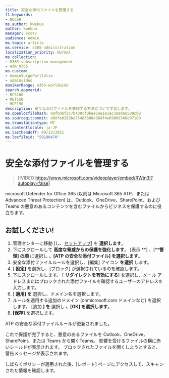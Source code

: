 ```yaml
---
title: 安全な添付ファイルを管理する
f1.keywords:
- NOCSH
ms.author: kwekua
author: kwekua
manager: scotv
audience: Admin
ms.topic: article
ms.service: o365-administration
localization_priority: Normal
ms.collection:
- M365-subscription-management
- Adm_O365
ms.custom:
- AdminSurgePortfolio
- adminvideo
monikerRange: o365-worldwide
search.appverid:
- BCS160
- MET150
- MOE150
description: 安全な添付ファイルを管理する方法について学習します。
ms.openlocfilehash: 9afbdef2c7b400cf0bee5ae1e1ac3a9de6588cb8
ms.sourcegitcommit: d08fe0282be75483608e96df4e6986d346e97180
ms.translationtype: MT
ms.contentlocale: ja-JP
ms.lasthandoff: 09/12/2021
ms.locfileid: "59190470"
---
```

# <a name="manage-safe-attachments"></a>安全な添付ファイルを管理する

> [!VIDEO https://www.microsoft.com/videoplayer/embed/RWtn3I?autoplay=false]

microsoft Defender for Office 365 (以前は Microsoft 365 ATP、または Advanced Threat Protection) は、Outlook、OneDrive、SharePoint、および Teams の悪意のあるコンテンツを含むファイルからビジネスを保護するのに役立ちます。

## <a name="try-it"></a>お試しください!

1. 管理センターに移動 [し、[セットアップ](https://admin.microsoft.com)] を **選択します**。
1. 下にスクロールして **高度な脅威からの保護を強化します**。 [表示 **] 、[****管理] の順** に選択し **、[ATP の安全な添付ファイル] を選択します**。
1. 安全な添付ファイルルールを選択し、[編集] アイコン **を選択** します。
1. [ **設定]** を選択し、[ブロック] が選択されているのを確認します。
1. 下にスクロールします。 [ **リダイレクトを有効にする**] を選択し、メール アドレスまたはブロックされた添付ファイルを確認するユーザーのアドレスを入力します。
1. [ **適用] を** 選択し、ドメイン名を選択します。
1. ルールを適用する追加のドメイン (onmicrosoft.com ドメインなど) を選択します。 [追加 **] を** 選択し **、[OK] を選択します**。
1. **[保存]** を選択します。

ATP の安全な添付ファイルルールが更新されました。

これで保護が完了すると、悪意のあるファイルを Outlook、OneDrive、SharePoint、または Teams から開くTeams。 影響を受けるファイルの横に赤いシールドが表示されます。 ブロックされたファイルを開くしようとすると、警告メッセージが表示されます。

しばらくポリシーが適用された後、[レポート] ページにアクセスして、スキャンされた情報を確認します。